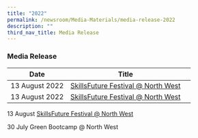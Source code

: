 ```yaml
---
title: "2022"
permalink: /newsroom/Media-Materials/media-release-2022
description: ""
third_nav_title: Media Release
---
```



### Media Release



| Date | Title |  |
| -------- | -------- | -------- |
| 13 August 2022    |[SkillsFuture Festival @ North West](/files/Speech%20by%20President%20at%20North%20West%20Youth%20Concert%202022.pdf)  
| 13 August 2022    |[SkillsFuture Festival @ North West](/files/Speech%20by%20President%20at%20North%20West%20Youth%20Concert%202022.pdf)  



13 August [SkillsFuture Festival @ North West](/files/Speech%20by%20President%20at%20North%20West%20Youth%20Concert%202022.pdf)

30 July Green Bootcamp @ North West 